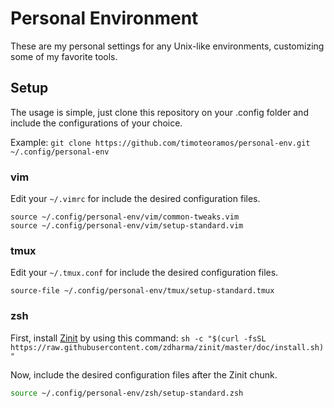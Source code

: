 # Personal Environment

These are my personal settings for any Unix-like environments, customizing some of my favorite tools.

## Setup

The usage is simple, just clone this repository on your .config folder and include the configurations of your choice.

Example: `git clone https://github.com/timoteoramos/personal-env.git ~/.config/personal-env`

### vim

Edit your `~/.vimrc` for include the desired configuration files.

``` vim
source ~/.config/personal-env/vim/common-tweaks.vim
source ~/.config/personal-env/vim/setup-standard.vim
```

### tmux

Edit your `~/.tmux.conf` for include the desired configuration files.

```
source-file ~/.config/personal-env/tmux/setup-standard.tmux
```

### zsh

First, install [Zinit](https://github.com/zdharma/zinit) by using this command: `sh -c "$(curl -fsSL https://raw.githubusercontent.com/zdharma/zinit/master/doc/install.sh)"`

Now, include the desired configuration files after the Zinit chunk.

``` zsh
source ~/.config/personal-env/zsh/setup-standard.zsh
```
